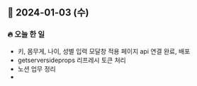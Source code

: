 ## 📆 2024-01-03 (수)
### 🔥 오늘 한 일 <br>

- 키, 몸무게, 나이, 성별 입력 모달창 적용 페이지 api 연결 완료, 배포 
- getserversideprops 리프레시 토큰 처리 
- 노션 업무 정리
- 
